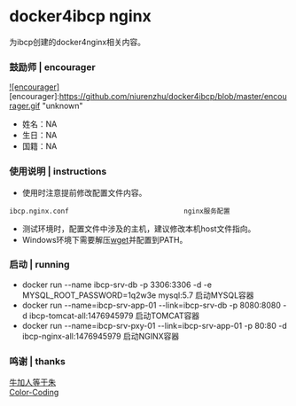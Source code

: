 # docker4ibcp nginx
为ibcp创建的docker4nginx相关内容。

### 鼓励师 | encourager
[![encourager]](https://github.com/niurenzhu/docker4ibcp/blob/master/encourager.gif)  
[encourager]:https://github.com/niurenzhu/docker4ibcp/blob/master/encourager.gif "unknown"
* 姓名：NA
* 生日：NA
* 国籍：NA

### 使用说明 | instructions
* 使用时注意提前修改配置文件内容。
```
ibcp.nginx.conf                             nginx服务配置
```
* 测试环境时，配置文件中涉及的主机，建议修改本机host文件指向。
* Windows环境下需要解压[wget](https://github.com/niurenzhu/docker4ibcp/blob/master/wget-win32.zip)并配置到PATH。

### 启动 | running
* docker run --name ibcp-srv-db -p 3306:3306 -d -e MYSQL_ROOT_PASSWORD=1q2w3e mysql:5.7                 启动MYSQL容器
* docker run --name=ibcp-srv-app-01 --link=ibcp-srv-db -p 8080:8080 -d ibcp-tomcat-all:1476945979       启动TOMCAT容器
* docker run --name=ibcp-srv-pxy-01 --link=ibcp-srv-app-01 -p 80:80 -d ibcp-nginx-all:1476945979        启动NGINX容器

### 鸣谢 | thanks
[牛加人等于朱](http://baike.baidu.com/view/1769.htm "NiurenZhu")<br>
[Color-Coding](http://colorcoding.org/ "咔啦工作室")<br>
